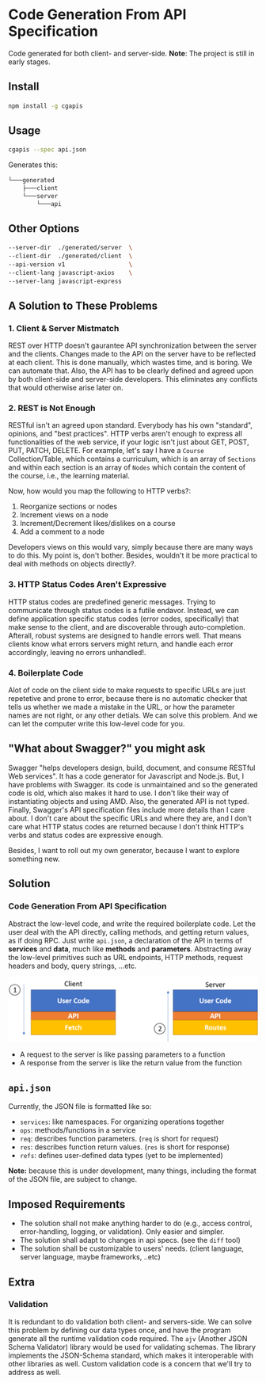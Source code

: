 # Code Generation From API Specification
Code generated for both client- and server-side. **Note**: The project is still in early stages.

## Install
```bash
npm install -g cgapis
```

## Usage
```bash
cgapis --spec api.json
```

Generates this:
```
└───generated
    ├───client
    └───server
        └───api
```

## Other Options
```bash
--server-dir  ./generated/server  \
--client-dir  ./generated/client  \
--api-version v1                  \
--client-lang javascript-axios    \
--server-lang javascript-express
```

## A Solution to These Problems
### 1. Client & Server Mistmatch
REST over HTTP doesn't gaurantee API synchronization between the server and the clients. Changes made to the API on the server have to be reflected at each client. This is done manually, which wastes time, and is boring. We can automate that. Also, the API has to be clearly defined and agreed upon by both client-side and server-side developers. This eliminates any conflicts that would otherwise arise later on.

### 2. REST is Not Enough
RESTful isn't an agreed upon standard. Everybody has his own "standard", opinions, and "best practices". HTTP verbs aren't enough to express all functionalities of the web service, if your logic isn't just about GET, POST, PUT, PATCH, DELETE. For example, let's say I have a `Course` Collection/Table, which contains a curriculum, which is an array of `Sections` and within each section is an array of `Nodes` which contain the content of the course, i.e., the learning material.

Now, how would you map the following to HTTP verbs?:
1. Reorganize sections or nodes
2. Increment views on a node
3. Increment/Decrement likes/dislikes on a course
4. Add a comment to a node

Developers views on this would vary, simply because there are many ways to do this. My point is, don't bother. Besides, wouldn't it be more practical to deal with methods on objects directly?.

### 3. HTTP Status Codes Aren't Expressive
HTTP status codes are predefined generic messages. Trying to communicate through status codes is a futile endavor. Instead, we can define application specific status codes (error codes, specifically) that make sense to the client, and are discoverable through auto-completion. Afterall, robust systems are designed to handle errors well. That means clients know what errors servers might return, and handle each error accordingly, leaving no errors unhandled!.

### 4. Boilerplate Code
Alot of code on the client side to make requests to specific URLs are just repetetive and prone to error, because there is no automatic checker that tells us whether we made a mistake in the URL, or how the parameter names are not right, or any other detials. We can solve this problem. And we can let the computer write this low-level code for you.

## "What about Swagger?" you might ask
Swagger "helps developers design, build, document, and consume RESTful Web services". It has a code generator for Javascript and Node.js. But, I have problems with Swagger. its code is unmaintained and so the generated code is old, which also makes it hard to use. I don't like their way of instantiating objects and using AMD. Also, the generated API is not typed. Finally, Swagger's API specification files include more details than I care about. I don't care about the specific URLs and where they are, and I don't care what HTTP status codes are returned because I don't think HTTP's verbs and status codes are expressive enough.

Besides, I want to roll out my own generator, because I want to explore something new.

## Solution
### Code Generation From API Specification
Abstract the low-level code, and write the required boilerplate code. Let the user deal with the API directly, calling methods, and getting return values, as if doing RPC. Just write `api.json`, a declaration of the API in terms of **services** and **data**, much like **methods** and **parameters**. Abstracting away the low-level primitives such as URL endpoints, HTTP methods, request headers and body, query strings, ...etc.

![Figure1](./img/figure1.png)

- A request to the server is like passing parameters to a function
- A response from the server is like the return value from the function

## `api.json`
Currently, the JSON file is formatted like so:
- `services`: like namespaces. For organizing operations together
- `ops`: methods/functions in a service
- `req`: describes function parameters. (`req` is short for request)
- `res`: describes function return values. (`res` is short for response)
- `refs`: defines user-defined data types (yet to be implemented)

**Note:** because this is under development, many things, including the format of the JSON file, are subject to change.

## Imposed Requirements
- The solution shall not make anything harder to do (e.g., access control, error-handling, logging, or validation). Only easier and simpler.
- The solution shall adapt to changes in api specs. (see the `diff` tool)
- The solution shall be customizable to users' needs. (client language, server language, maybe frameworks, ..etc)


## Extra
### Validation
It is redundant to do validation both client- and servers-side. We can solve this problem by defining our data types once, and have the program generate all the runtime validation code required. The `ajv` (Another JSON Schema Validator) library would be used for validating schemas. The library implements the JSON-Schema standard, which makes it interoperable with other libraries as well. Custom validation code is a concern that we'll try to address as well.